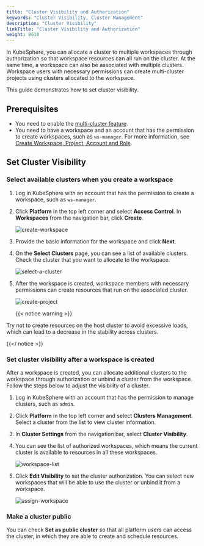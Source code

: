 ```yaml
---
title: "Cluster Visibility and Authorization"
keywords: "Cluster Visibility, Cluster Management"
description: "Cluster Visibility"
linkTitle: "Cluster Visibility and Authorization"
weight: 8610
---
```


In KubeSphere, you can allocate a cluster to multiple workspaces through authorization so that workspace resources can all run on the cluster. At the same time, a workspace can also be associated with multiple clusters. Workspace users with necessary permissions can create multi-cluster projects using clusters allocated to the workspace.

This guide demonstrates how to set cluster visibility.

## Prerequisites
* You need to enable the [multi-cluster feature](../../../multicluster-management/).
* You need to have a workspace and an account that has the permission to create workspaces, such as `ws-manager`. For more information, see [Create Workspace, Project, Account and Role](../../../quick-start/create-workspace-and-project/).

## Set Cluster Visibility

### Select available clusters when you create a workspace

1. Log in KubeSphere with an account that has the permission to create a workspace, such as `ws-manager`.

2. Click **Platform** in the top left corner and select **Access Control**. In **Workspaces** from the navigation bar, click **Create**.

   ![create-workspace](/images/docs/cluster-administration/cluster-settings/cluster-visibility-and-authorization/create-workspace.jpg)

3. Provide the basic information for the workspace and click **Next**.

4. On the **Select Clusters** page, you can see a list of available clusters. Check the cluster that you want to allocate to the workspace.

   ![select-a-cluster](/images/docs/cluster-administration/cluster-settings/cluster-visibility-and-authorization/select-a-cluster.png)

5. After the workspace is created, workspace members with necessary permissions can create resources that run on the associated cluster.

   ![create-project](/images/docs/cluster-administration/cluster-settings/cluster-visibility-and-authorization/create-project.png)

   {{< notice warning >}}

Try not to create resources on the host cluster to avoid excessive loads, which can lead to a decrease in the stability across clusters.

{{</ notice >}} 

### Set cluster visibility after a workspace is created

After a workspace is created, you can allocate additional clusters to the workspace through authorization or unbind a cluster from the workspace. Follow the steps below to adjust the visibility of a cluster.

1. Log in KubeSphere with an account that has the permission to manage clusters, such as `admin`.

2. Click **Platform** in the top left corner and select **Clusters Management**. Select a cluster from the list to view cluster information.

3. In **Cluster Settings** from the navigation bar, select **Cluster Visibility**.

4. You can see the list of authorized workspaces, which means the current cluster is available to resources in all these workspaces.

   ![workspace-list](/images/docs/cluster-administration/cluster-settings/cluster-visibility-and-authorization/workspace-list.jpg)

5. Click **Edit Visibility** to set the cluster authorization. You can select new workspaces that will be able to use the cluster or unbind it from a workspace.

   ![assign-workspace](/images/docs/cluster-administration/cluster-settings/cluster-visibility-and-authorization/assign-workspace.jpg)

### Make a cluster public

You can check **Set as public cluster** so that all platform users can access the cluster, in which they are able to create and schedule resources.
